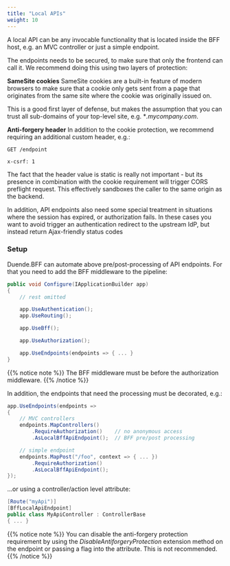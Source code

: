 ```yaml
---
title: "Local APIs"
weight: 10
---
```


A local API can be any invocable functionality that is located inside the BFF host, e.g. an MVC controller or just a simple endpoint.

The endpoints needs to be secured, to make sure that only the frontend can call it. We recommend doing this using two layers of protection:

**SameSite cookies**
SameSite cookies are a built-in feature of modern browsers to make sure that a cookie only gets sent from a page that originates from the same site where the cookie was originally issued on.

This is a good first layer of defense, but makes the assumption that you can trust all sub-domains of your top-level site, e.g. **.mycompany.com*.

**Anti-forgery header**
In addition to the cookie protection, we recommend requiring an additional custom header, e.g.:

```
GET /endpoint

x-csrf: 1
```

The fact that the header value is static is really not important - but its presence in combination with the cookie requirement will trigger CORS preflight request. This effectively sandboxes the caller to the same origin as the backend.

In addition, API endpoints also need some special treatment in situations where the session has expired, or authorization fails. In these cases you want to avoid trigger an authentication redirect to the upstream IdP, but instead return Ajax-friendly status codes

### Setup
Duende.BFF can automate above pre/post-processing of API endpoints. For that you need to add the BFF middleware to the pipeline:

```csharp
public void Configure(IApplicationBuilder app)
{
    // rest omitted

    app.UseAuthentication();
    app.UseRouting();

    app.UseBff();

    app.UseAuthorization();

    app.UseEndpoints(endpoints => { ... }
}
```

{{% notice note %}}
The BFF middleware must be before the authorization middleware.
{{% /notice %}}

In addition, the endpoints that need the processing must be decorated, e.g.:

```csharp
app.UseEndpoints(endpoints =>
{
    // MVC controllers
    endpoints.MapControllers()
        .RequireAuthorization()    // no anonymous access
        .AsLocalBffApiEndpoint();  // BFF pre/post processing

    // simple endpoint
    endpoints.MapPost("/foo", context => { ... })
        .RequireAuthorization()
        .AsLocalBffApiEndpoint();
});
```

...or using a controller/action level attribute:

```csharp
[Route("myApi")]
[BffLocalApiEndpoint]
public class MyApiController : ControllerBase
{ ... }
```

{{% notice note %}}
You can disable the anti-forgery protection requirement by using the *DisableAntiforgeryProtection* extension method on the endpoint or passing a flag into the attribute. This is not recommended.
{{% /notice %}}